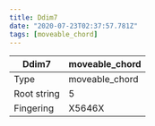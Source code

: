 ```yaml
---
title: Ddim7
date: "2020-07-23T02:37:57.781Z"
tags: [moveable_chord]
---
```


|Ddim7|moveable_chord|
|---|---|
|Type|moveable_chord|
|Root string|5|
|Fingering|X5646X|

